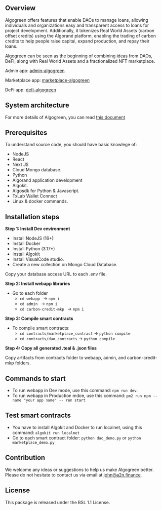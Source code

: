 ## Overview
Algogreen offers features that enable DAOs to manage loans, allowing individuals and organizations easy and transparent access to loans for project development. Additionally, it tokenizes Real World Assets (carbon offset credits) using the Algorand platform, enabling the trading of carbon credits to help people raise capital, expand production, and repay their loans.

Algogreen can be seen as the beginning of combining ideas from DAOs, DeFi, along with Real World Assets and a fractionalized NFT marketplace.

Admin app: [admin-algogreen](https://admin-algogreen.a2n.finance)

Marketplace app: [marketplace-algogreen](https://marketplace-algogreen.a2n.finance)

DeFi app: [defi-algogreen](https://defi-algogreen.a2n.finance)

## System architecture

For more details of Algogreen, you can read [this document](HKT.md)

## Prerequisites

To understand source code, you should have basic knowlege of:
- NodeJS
- React
- Next JS
- Cloud Mongo database.
- Python
- Algorand application development
- Algokit. 
- Algosdk for Python & Javascript.
- TxLab Wallet Connect
- Linux & docker commands.

## Installation steps
**Step 1: Install Dev environment**

- Install NodeJS (16+)
- Install Docker
- Install Python (3.17+)
- Install Algokit
- Install VisualCode studio.
- Create a new collection on Mongo Cloud Database.

Copy your database access URL to each .env file.

**Step 2: Install webapp libraries**
- Go to each folder
    - ```cd webapp ``` -> ```npm i```
    - ```cd admin ``` -> ```npm i```
    - ```cd carbon-credit-mkp ``` -> ```npm i```

**Step 3: Compile smart contracts**
- To compile smart contracts:
    - ```cd contracts/marketplace_contract``` ->  ```python compile```
    - ```cd contracts/dao_contracts``` ->  ```python compile```

**Step 4: Copy all generated .teal & .json files**

Copy artifacts from contracts folder to webapp, admin, and carbon-credit-mkp folders.


## Commands to start

- To run webapp in Dev mode, use this command: ```npm run dev```. 
- To run webapp in Production mdoe, use this command: ```pm2 run npm --name "your app name" -- run start```

## Test smart contracts

- You have to install Algokit and Docker to run localnet, using this command: ```algokit run localnet```
- Go to each smart contract folder: ```python dao_demo.py``` or ```python marketplace_demo.py```

## Contribution
We welcome any ideas or suggestions to help us make Algogreen better. Please do not hesitate to contact us via email at john@a2n.finance.

## License

This package is released under the BSL 1.1 License.

